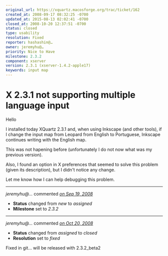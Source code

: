 ```yaml
---
original_url: https://xquartz.macosforge.org/trac/ticket/162
created_at: 2008-09-17 08:32:25 -0700
updated_at: 2015-08-13 02:02:41 -0700
closed_at: 2008-10-20 12:37:51 -0700
status: closed
type: usability
resolution: Fixed
reporter: hashashin@…
owner: jeremyhu@…
priority: Nice to Have
milestone: 2.3.2
component: xserver
version: 2.3.1 (xserver-1.4.2-apple17)
keywords: input map
---
```


X 2.3.1 not supporting multiple language input
==============================================


Hello

I installed today XQuartz 2.3.1 and, when using Inkscape (and other tools), if I change the input map from Leopard from English to Portuguese, Inkscape continues writing with the English map.

This was not hapening before (unfortunately I do not now what was my previous version).

Also, I found an option in X preferences that seemed to solve this problem (given its description), but I didn't notice any change.

Let me know how I can help debugging this problem.



---

*jeremyhu@…* commented *[on Sep 19, 2008](https://xquartz.macosforge.org/trac/ticket/162#comment:1 "September 19, 2008 at 6:47 PM PDT")*

-   **Status** changed from *new* to *assigned*
-   **Milestone** set to *2.3.2*



---

*jeremyhu@…* commented *[on Oct 20, 2008](https://xquartz.macosforge.org/trac/ticket/162#comment:2 "October 20, 2008 at 12:37 PM PDT")*

-   **Status** changed from *assigned* to *closed*
-   **Resolution** set to *fixed*

Fixed in git... will be released with 2.3.2\_beta2



